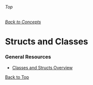 ###### Top
###### [Back to Concepts](./README.md)
# Structs and Classes

### General Resources 
- [Classes and Structs Overview](https://docs.microsoft.com/en-us/dotnet/csharp/programming-guide/classes-and-structs/)

[Back to Top](#Top)
